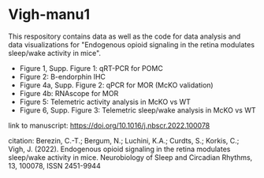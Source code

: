 # Vigh-manu1

This respository contains data as well as the code for data analysis and data visualizations for "Endogenous opioid signaling in the retina modulates sleep/wake activity in mice".

- Figure 1, Supp. Figure 1: qRT-PCR for POMC  
- Figure 2: B-endorphin IHC  
- Figure 4a, Supp. Figure 2: qPCR for MOR (McKO validation)  
- Figure 4b: RNAscope for MOR  
- Figure 5: Telemetric activity analysis in McKO vs WT  
- Figure 6, Supp. Figure 3: Telemetric sleep/wake analysis in McKO vs WT

link to manuscript: https://doi.org/10.1016/j.nbscr.2022.100078

citation: Berezin, C.-T.; Bergum, N.; Luchini, K.A.; Curdts, S.; Korkis, C.; Vigh, J. (2022). Endogenous opioid signaling in the retina modulates sleep/wake activity in mice. Neurobiology of Sleep and Circadian Rhythms, 13, 100078, ISSN 2451-9944
